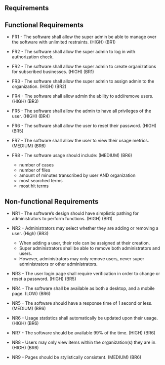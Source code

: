 ## Requirements

## Functional Requirements

* FR1 - The software shall allow the super admin be able to manage over the software with unlimited restraints.  (HIGH) (BR1)

* FR2 - The software shall allow the super admin to log in with authorization check.

* FR2 - The software shall allow the super admin to create organizations for subscribed businesses. (HIGH) (BR1)

* FR3 - The software shall allow the super admin to assign admin to the organization. (HIGH) (BR2)

* FR4 - The software shall allow admin the ability to add/remove users. (HIGH) (BR3)

* FR5 - The software shall allow the admin to have all privileges of the user. (HIGH) (BR4)

* FR6 - The software shall allow the user to reset their password. (HIGH) (BR5)

* FR7 - The software shall allow the user to view their usage metrics. (MEDIUM) (BR6)

* FR8 - The software usage should include: (MEDIUM) (BR6)
    * number of cases
    * number of files
    * amount of minutes transcribed by user AND organization
    * most searched terms 
    * most hit terms
    

## Non-functional Requirements

* NR1 - The software’s design should have simplistic pathing for administrators to perform functions. (HIGH) (BR1)
<?Such as going from one file, or section, to another without much problem?>

* NR2 - Administrators may select whether they are adding or removing a user. (High) (BR3)
   * When adding a user, their role can be assigned at their creation. 
   * Super administrators shall be able to remove both administrators and users.
   * However, administrators may only remove users, never super administrators or other administrators.
   <?Both can be a drop down, if adding a user is specified, the role assignment can appear or gain interactability?>

* NR3 - The user login page shall require verification in order to change or reset a password. (HIGH) (BR5)

* NR4 - The software shall be available as both a desktop, and a mobile page. (LOW) (BR6)

* NR5 - The software should have a response time <?process and load a page and its assets?> of 1 second or less. (MEDIUM) (BR6)
<?Arbitrary second count, this requirement more or less means that a function should be performed in a timely manner (page load, administrative action etc.)?>

* NR6 - Usage statistics shall automatically be updated upon their usage. (HIGH) (BR6)

* NR7 - The software should be available 99% of the time. (HIGH) (BR6)

* NR8 - Users may only view items within the organization(s) they are in. (HIGH) (BR6)

* NR9 - Pages should be stylistically consistent. (MEDIUM) (BR6)
